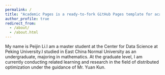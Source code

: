 ```yaml
---
permalink: /
title: "Academic Pages is a ready-to-fork GitHub Pages template for academic personal websites"
author_profile: true
redirect_from: 
  - /about/
  - /about.html
---
```

My name is Peijin Li.I am a master student at the Center for Data Science at Peking University.I studied in East China Normal University as an undergraduate, majoring in mathematics. At the graduate level, I am currently conducting related learning and research in the field of distributed optimization under the guidance of Mr. Yuan Kun.

